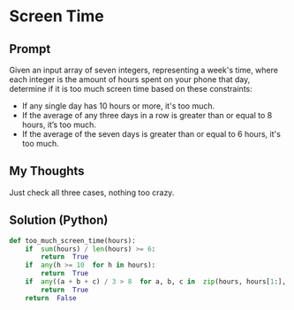 

# Screen Time
## Prompt
Given an input array of seven integers, representing a week's time, where each integer is the amount of hours spent on your phone that day, determine if it is too much screen time based on these constraints:

-   If any single day has 10 hours or more, it's too much.
-   If the average of any three days in a row is greater than or equal to 8 hours, it’s too much.
-   If the average of the seven days is greater than or equal to 6 hours, it's too much.


## My Thoughts
Just check all three cases, nothing too crazy.


## Solution (Python)
```python
def too_much_screen_time(hours):
	if  sum(hours) / len(hours) >= 6:
		return  True
	if  any(h >= 10  for h in hours):
		return  True
	if  any((a + b + c) / 3 > 8  for a, b, c in  zip(hours, hours[1:], hours[2:])):
		return  True
	return  False
```

